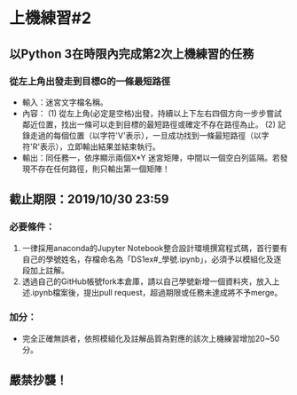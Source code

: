 # 上機練習#2
## 以Python 3在時限內完成第2次上機練習的任務
### 從左上角出發走到目標G的一條最短路徑
- 輸入：迷宮文字檔名稱。
- 內容：
(1) 從左上角(必定是空格)出發，持續以上下左右四個方向一步步嘗試鄰近位置，找出一條可以走到目標的最短路徑或確定不存在路徑為止。
(2) 記錄走過的每個位置（以字符'V'表示），一旦成功找到一條最短路徑（以字符'R'表示），立即輸出結果並結束執行。
- 輸出：同任務一，依序顯示兩個X*Y 迷宮矩陣，中間以一個空白列區隔。若發現不存在任何路徑，則只輸出第一個矩陣！

## 截止期限：2019/10/30 23:59

### 必要條件：
1. 一律採用anaconda的Jupyter Notebook整合設計環境撰寫程式碼，首行要有自己的學號姓名，存檔命名為「DS1ex#_學號.ipynb」，必須予以模組化及逐段加上註解。
2. 透過自己的GitHub帳號fork本倉庫，請以自己學號新增一個資料夾，放入上述.ipynb檔案後，提出pull request，超過期限或任務未達成將不予merge。

### 加分：
- 完全正確無誤者，依照模組化及註解品質為對應的該次上機練習增加20~50分。

## 嚴禁抄襲！
